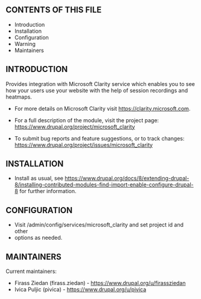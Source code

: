 ## CONTENTS OF THIS FILE

* Introduction
* Installation
* Configuration
* Warning
* Maintainers

## INTRODUCTION

Provides integration with Microsoft Clarity service which enables you to see how
your users use your website with the help of session recordings and heatmaps.

* For more details on Microsoft Clarity visit https://clarity.microsoft.com.

* For a full description of the module, visit the project page:
  https://www.drupal.org/project/microsoft_clarity

* To submit bug reports and feature suggestions, or to track changes:
  https://www.drupal.org/project/issues/microsoft_clarity

## INSTALLATION

* Install as usual, see
  https://www.drupal.org/docs/8/extending-drupal-8/installing-contributed-modules-find-import-enable-configure-drupal-8
  for further information.

## CONFIGURATION

* Visit /admin/config/services/microsoft_clarity and set project id and other
* options as needed.

## MAINTAINERS

Current maintainers:
* Firass Ziedan (firass.ziedan) - https://www.drupal.org/u/firassziedan
* Ivica Puljic (pivica) - https://www.drupal.org/u/pivica
